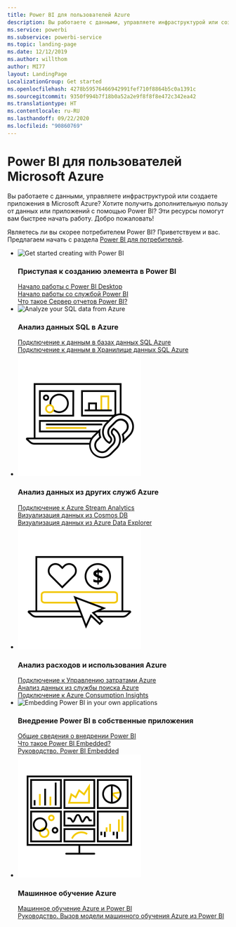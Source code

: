 ```yaml
---
title: Power BI для пользователей Azure
description: Вы работаете с данными, управляете инфраструктурой или создаете приложения в Microsoft Azure?
ms.service: powerbi
ms.subservice: powerbi-service
ms.topic: landing-page
ms.date: 12/12/2019
ms.author: willthom
author: MI77
layout: LandingPage
LocalizationGroup: Get started
ms.openlocfilehash: 4278b59576466942991fef710f8864b5c0a1391c
ms.sourcegitcommit: 9350f994b7f18b0a52a2e9f8f8f8e472c342ea42
ms.translationtype: HT
ms.contentlocale: ru-RU
ms.lasthandoff: 09/22/2020
ms.locfileid: "90860769"
---
```

# <a name="power-bi-for-microsoft-azure-users"></a>Power BI для пользователей Microsoft Azure 

Вы работаете с данными, управляете инфраструктурой или создаете приложения в Microsoft Azure? Хотите получить дополнительную пользу от данных или приложений с помощью Power BI? Эти ресурсы помогут вам быстрее начать работу. Добро пожаловать!

Являетесь ли вы скорее потребителем Power BI? Приветствуем и вас. Предлагаем начать с раздела [Power BI для потребителей](../consumer/index.yml).

<ul class="panelContent cardsF"> 
            <li> 
                  <div class="cardSize"> 
                        <div class="cardPadding"> 
                              <div class="card"> 
                                    <div class="cardImageOuter">
                                          <div class="cardImage">
                                                <img alt="Get started creating with Power BI" src="media/power-bi-creator-landing/power-bi-designer-get-started.svg" data-linktype="relative-path">
                                          </div>
                                    </div>
                                    <div class="cardText"> 
                                          <h3>Приступая к созданию элемента в Power BI</h3> 
                                          <p></p>
                                               <a href="../fundamentals/desktop-what-is-desktop.md">Начало работы с Power BI Desktop</a><br/> 
                                               <a href="../fundamentals/power-bi-overview.md">Начало работы со службой Power BI</a><br/> 
                                               <a href="../report-server/get-started.md">Что такое Сервер отчетов Power BI?</a>
                                    </div> 
                              </div> 
                        </div> 
                  </div> 
            </li>
            <li> 
                  <div class="cardSize"> 
                        <div class="cardPadding"> 
                              <div class="card"> 
                                    <div class="cardImageOuter">
                                          <div class="cardImage">
                                                <img alt="Analyze your SQL data from Azure" src="media/power-bi-creator-landing/power-bi-designer-transform-shape-data.svg" data-linktype="relative-path">
                                          </div>
                                    </div>
                                    <div class="cardText"> 
                                          <h3>Анализ данных SQL в Azure</h3> 
                                          <p></p>
                                                <a href="service-azure-sql-database-with-direct-connect.md">Подключение к данным в базах данных SQL Azure</a><br/> 
                                                <a href="service-azure-sql-data-warehouse-with-direct-connect.md">Подключение к данным в Хранилище данных SQL Azure</a> 
                                    </div> 
                              </div> 
                        </div> 
                  </div> 
            </li>
            <li> 
                  <div class="cardSize"> 
                        <div class="cardPadding"> 
                              <div class="card"> 
                                    <div class="cardImageOuter">
                                          <div class="cardImage">
                                                <img alt="Analyze data from other Azure services" src="media/power-bi-creator-landing/power-bi-designer-connect-data.svg" data-linktype="relative-path">
                                          </div>
                                    </div>
                                    <div class="cardText"> 
                                          <h3>Анализ данных из других служб Azure</h3> 
                                          <p></p>
                                                <a href="/azure/stream-analytics/stream-analytics-power-bi-dashboard">Подключение к Azure Stream Analytics</a><br/> 
                                                <a href="/azure/cosmos-db/powerbi-visualize">Визуализация данных из Cosmos DB</a><br/> 
                                                <a href="/azure/data-explorer/visualize-power-bi">Визуализация данных из Azure Data Explorer</a>
                                    </div> 
                              </div> 
                        </div> 
                  </div> 
            </li>
            <li> 
                  <div class="cardSize"> 
                        <div class="cardPadding"> 
                              <div class="card"> 
                                    <div class="cardImageOuter">
                                          <div class="cardImage">
                                                <img alt="Analyze your Azure costs and usage" src="media/power-bi-creator-landing/power-bi-designer-licensing.svg" data-linktype="relative-path">
                                          </div>
                                    </div>
                                    <div class="cardText"> 
                                          <h3>Анализ расходов и использования Azure</h3> 
                                          <p></p>
                                                <a href="desktop-connect-azure-cost-management.md">Подключение к Управлению затратами Azure</a><br/> 
                                                <a href="service-connect-to-azure-search.md">Анализ данных из службы поиска Azure</a><br/> 
                                                <a href="desktop-connect-azure-consumption-insights.md">Подключение к Azure Consumption Insights</a>
                                    </div> 
                              </div> 
                        </div> 
                  </div> 
            </li>
            <li> 
                  <div class="cardSize"> 
                        <div class="cardPadding"> 
                              <div class="card"> 
                                    <div class="cardImageOuter">
                                          <div class="cardImage">
                                                <img alt="Embedding Power BI in your own applications" src="media/power-bi-creator-landing/power-bi-designer-modeling-data-relationships.svg" data-linktype="relative-path">
                                          </div>
                                    </div>
                                    <div class="cardText"> 
                                          <h3>Внедрение Power BI в собственные приложения</h3> 
                                          <p></p>
                                                <a href="../developer/embedded/embedding.md">Общие сведения о внедрении Power BI</a><br/>
                                                <a href="../developer/embedded/azure-pbie-what-is-power-bi-embedded.md">Что такое Power BI Embedded?</a><br/> 
                                                <a href="../developer/embedded/embed-sample-for-customers.md">Руководство. Power BI Embedded </a> 
                                    </div> 
                              </div> 
                        </div> 
                  </div> 
            </li>
            <li> 
                  <div class="cardSize"> 
                        <div class="cardPadding"> 
                              <div class="card"> 
                                    <div class="cardImageOuter">
                                          <div class="cardImage">
                                                <img alt="Azure Machine Learning" src="media/power-bi-creator-landing/power-bi-designer-create-reports-visuals-dashboards.svg" data-linktype="relative-path">
                                          </div>
                                    </div>
                                    <div class="cardText"> 
                                          <h3>Машинное обучение Azure</h3> 
                                          <p></p>
                                                <a href="../transform-model/service-machine-learning-integration.md">Машинное обучение Azure и Power BI</a><br/> 
                                                <a href="service-tutorial-invoke-machine-learning-model.md">Руководство. Вызов модели машинного обучения Azure из Power BI</a><br/> 
                                    </div> 
                              </div> 
                        </div> 
                  </div> 
            </li>
</ul>